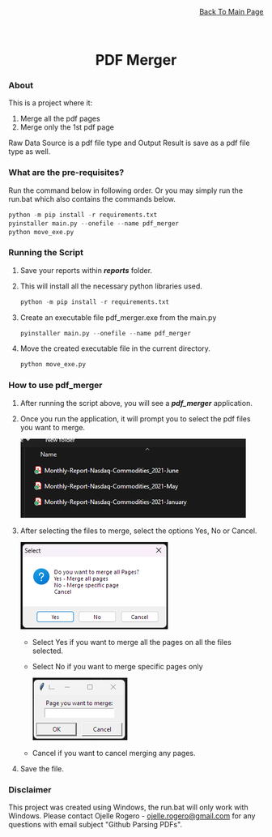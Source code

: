 <p align="right"><a href="https://github.com/ojudz08/AutomationProjects/tree/main">Back To Main Page</a></p>


<!-- PROJECT LOGO -->
<br />
<div align="center">
<h1 align="center">PDF Merger</h1>
</div>


<!-- ABOUT PROJECT -->
### About

This is a project where it:
1. Merge all the pdf pages
2. Merge only the 1st pdf page

Raw Data Source is a pdf file type and Output Result is save as a pdf file type as well.

### What are the pre-requisites?

Run the command below in following order. Or you may simply run the run.bat which also contains the commands below.

```Python
python -m pip install -r requirements.txt
pyinstaller main.py --onefile --name pdf_merger
python move_exe.py
```


### Running the Script
1. Save your reports within __*reports*__ folder.

2. This will install all the necessary python libraries used.
   ```Python
   python -m pip install -r requirements.txt
   ```

3. Create an executable file pdf_merger.exe from the main.py
   ```Python
   pyinstaller main.py --onefile --name pdf_merger
   ```

4. Move the created executable file in the current directory.
   ```Python
   python move_exe.py
   ```


### How to use pdf_merger
1. After running the script above, you will see a **_pdf_merger_** application.

2. Once you run the application, it will prompt you to select the pdf files you want to merge.

   ![alt text](img/image.png)

3. After selecting the files to merge, select the options Yes, No or Cancel.

   ![alt text](img/image-1.png)

   - Select Yes if you want to merge all the pages on all the files selected. 
   - Select No if you want to merge specific pages only

     ![alt text](img/image-2.png)

   - Cancel if you want to cancel merging any pages.

4. Save the file.



<!-- CONTACT -->
### Disclaimer

This project was created using Windows, the run.bat will only work with Windows. Please contact Ojelle Rogero - ojelle.rogero@gmail.com for any questions with email subject "Github Parsing PDFs".
